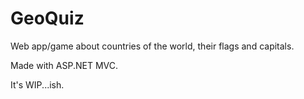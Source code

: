 # GeoQuiz
Web app/game about countries of the world, their flags and capitals.

Made with ASP.NET MVC.

It's WIP...ish.
